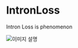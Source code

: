# IntronLoss

Intron Loss is phenomenon 

![이미지 설명](https://raw.githubusercontent.com/your-username/your-repo/main/images/your_image.png)
